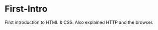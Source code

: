 First-Intro
===========

First introduction to HTML &amp; CSS. Also explained HTTP and the browser.
